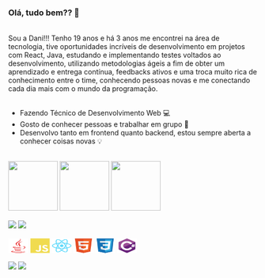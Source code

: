  <h3> Olá, tudo bem?? 👋</h3>
<br>
Sou a Dani!!!
Tenho 19 anos e há 3 anos me encontrei na área de tecnologia, tive oportunidades incríveis de desenvolvimento em projetos com React, Java, estudando e implementando testes voltados ao desenvolvimento, utilizando metodologias ágeis a fim de obter um aprendizado e entrega contínua, feedbacks ativos e uma troca muito rica de conhecimento entre o time, conhecendo pessoas novas e me conectando cada dia mais com o mundo da programação.
<br>
<br>

- Fazendo Técnico de Desenvolvimento Web 💻
- Gosto de conhecer pessoas e trabalhar em grupo 🤝
- Desenvolvo tanto em frontend quanto backend, estou sempre aberta a conhecer coisas novas 💡

<br>

<div>
<img src="https://media0.giphy.com/media/7FgIb4R4wtE744CyXZ/giphy.gif" width="100" height="100"/>
<img src="https://i.pinimg.com/originals/a7/46/87/a74687ad4323e30d501483458f3f6a38.gif" width="100" height="100"/>
<img src="https://cdn.dribbble.com/users/876183/screenshots/4178051/_______.gif"  width="100" height="100" />
</div>

<br>

<div>
  <img height="200em" src="https://github-readme-stats.vercel.app/api?username=daniellemadrid&theme=algolia&layout=compact)](https://github.com/anuraghazra/github-readme-stats" style="max-width: 100%;">

 <img height="200em" src="https://github-readme-stats.vercel.app/api/top-langs/?username=daniellemadrid&theme=algolia&layout=compact)](https://github.com/anuraghazra/github-readme-stats">

</div>

<br>

<div>
 <img align="center" alt="java" height="30" width="40" src="https://raw.githubusercontent.com/devicons/devicon/master/icons/java/java-plain.svg" style="max-width: 100%;">
 <img align="center" alt="js" height="30" width="40" src="https://raw.githubusercontent.com/devicons/devicon/master/icons/javascript/javascript-plain.svg" style="max-width: 100%;">
 <img align="center" alt="react" height="30" width="40" src="https://raw.githubusercontent.com/devicons/devicon/master/icons/react/react-original.svg" style="max-width: 100%;">
 <img align="center" alt="HTML" height="30" width="40" src="https://raw.githubusercontent.com/devicons/devicon/master/icons/html5/html5-original.svg" style="max-width: 100%;">
 <img align="center" alt="CSS" height="30" width="40" src="https://raw.githubusercontent.com/devicons/devicon/master/icons/css3/css3-original.svg" style="max-width: 100%;">
 <img align="center" alt="Csharp" height="30" width="40" src="https://raw.githubusercontent.com/devicons/devicon/master/icons/csharp/csharp-original.svg" style="max-width: 100%;">
 </div>
 
 <br>
 
 <div>
 <a href="https://github.com/daniellemdrid"> </a>
 <a href="mailto:daniellereismadridd@gmail.com"><img src="https://camo.githubusercontent.com/927d6b3961fa048ff7303daf291cb5869dfa25018997cf8c1373c2f6a85b1458/68747470733a2f2f696d672e736869656c64732e696f2f62616467652f2d476d61696c2d2532333333333f7374796c653d666f722d7468652d6261646765266c6f676f3d676d61696c266c6f676f436f6c6f723d7768697465" data-canonical-src="https://img.shields.io/badge/-Gmail-%23333?style=for-the-badge&amp;logo=gmail&amp;logoColor=white" style="max-width: 100%;"></a>
 <a href="https://www.linkedin.com/in/daniellermadrid/" rel="nofollow"><img       src="https://camo.githubusercontent.com/c00f87aeebbec37f3ee0857cc4c20b21fefde8a96caf4744383ebfe44a47fe3f/68747470733a2f2f696d672e736869656c64732e696f2f62616467652f2d4c696e6b6564496e2d2532333030373742353f7374796c653d666f722d7468652d6261646765266c6f676f3d6c696e6b6564696e266c6f676f436f6c6f723d7768697465" data-canonical-                         src="https://img.shields.io/badge/-LinkedIn-%230077B5?style=for-the-badge&amp;logo=linkedin&amp;logoColor=white" style="max-width: 100%;"></a> 
</div>
